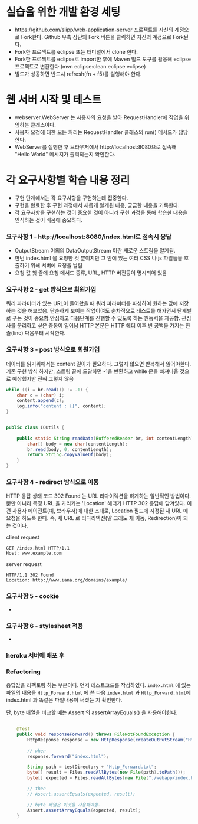 # 실습을 위한 개발 환경 세팅
* https://github.com/slipp/web-application-server 프로젝트를 자신의 계정으로 Fork한다. Github 우측 상단의 Fork 버튼을 클릭하면 자신의 계정으로 Fork된다.
* Fork한 프로젝트를 eclipse 또는 터미널에서 clone 한다.
* Fork한 프로젝트를 eclipse로 import한 후에 Maven 빌드 도구를 활용해 eclipse 프로젝트로 변환한다.(mvn eclipse:clean eclipse:eclipse)
* 빌드가 성공하면 반드시 refresh(fn + f5)를 실행해야 한다.

# 웹 서버 시작 및 테스트
* webserver.WebServer 는 사용자의 요청을 받아 RequestHandler에 작업을 위임하는 클래스이다.
* 사용자 요청에 대한 모든 처리는 RequestHandler 클래스의 run() 메서드가 담당한다.
* WebServer를 실행한 후 브라우저에서 http://localhost:8080으로 접속해 "Hello World" 메시지가 출력되는지 확인한다.

# 각 요구사항별 학습 내용 정리
* 구현 단계에서는 각 요구사항을 구현하는데 집중한다. 
* 구현을 완료한 후 구현 과정에서 새롭게 알게된 내용, 궁금한 내용을 기록한다.
* 각 요구사항을 구현하는 것이 중요한 것이 아니라 구현 과정을 통해 학습한 내용을 인식하는 것이 배움에 중요하다. 

### 요구사항 1 - http://localhost:8080/index.html로 접속시 응답
* OutputStream 이외의 DataOutputStream 이란 새로운 스트림을 알게됨.
* 한번 index.html 을 요청한 것 뿐이지만 그 안에 있는 여러 CSS 나 js 파일들을 호출하기 위해 서버에 요청을 날림
* 요청 값 첫 줄에 요청 메서드 종류, URL, HTTP 버전등이 명시되어 있음

### 요구사항 2 - get 방식으로 회원가입
쿼리 파라미터가 있는 URL이 들어왔을 때 쿼리 파라미터를 파싱하여 원하는 값에 저장하는 것을 해보았음. 
단순하게 보이는 작업이여도 순차적으로 테스트를 해가면서 단계별로 푸는 것이 중요함.안심하고 다음단계를 진행할 수 있도록 하는 원동력을 제공함.
관심사를 분리하고 싶은 충동이 일어남
HTTP 본문은 HTTP 헤더 이후 빈 공백을 가지는 한 줄(line) 다음부터 시작한다.




### 요구사항 3 - post 방식으로 회원가입
데이터를 읽기위해서는 content 길이가 필요하다. 그렇지 않으면 반복해서 읽어야한다.
기존 구현 방식 하지만, 스트림 끝에 도달하면 -1을 반환하고 while 문을 빠져나올 것으로 예상했지만 전혀 그렇지 않음
```java
while ((i = br.read()) != -1) {
    char c = (char) i;
    content.append(c);
    log.info("content : {}", content);
}
```

```java

public class IOUtils {
    
    public static String readData(BufferedReader br, int contentLength) throws IOException {
        char[] body = new char[contentLength];
        br.read(body, 0, contentLength);
        return String.copyValueOf(body);
    }
}

```

### 요구사항 4 - redirect 방식으로 이동
HTTP 응답 상태 코드 302 Found 는 URL 리다이렉션을 하게하는 일반적인 방법이다.
뿐만 아니라 특정 URL 을 가리키는 'Location' 헤더가 HTTP 302 응답에 담겨있다.  이건 사용자 에이전트(예, 브라우저)에 대한 초대로, Location 필드에 
지정된 새 URL 에 요청을 하도록 한다. 즉, 새 URL 로 리다리엑션(말 그래도 재 이동, Redirection)이 되는 것이다.

client request
```text
GET /index.html HTTP/1.1
Host: www.example.com
```

server request
```text
HTTP/1.1 302 Found
Location: http://www.iana.org/domains/example/
```

### 요구사항 5 - cookie
* 

### 요구사항 6 - stylesheet 적용
* 

### heroku 서버에 배포 후




### Refactoring

응답값을 리팩토링 하는 부분이다.
먼저 테스트코드를 작성하였다.
`index.html` 에 있는 파일의 내용을 `Http_Forward.html` 에 쓴 다음
`index.html` 과 `Http_Forward.html`에 index.html 과 똑같은 파일내용이 써졌는 지 확인한다.

단, byte 배열을 비교할 때는 Assert 의 assertArrayEquals() 을 사용해야한다. 

```java

    @Test
    public void responseForward() throws FileNotFoundException {
        HttpResponse response = new HttpResponse(createOutPutStream("Http_Forward.html"));
        
        // when
        response.forward("index.html");

        String path = testDirectory + "Http_Forward.txt";
        byte[] result = Files.readAllBytes(new File(path).toPath());
        byte[] expected = Files.readAllBytes(new File("./webapp/index.html").toPath());

        // then
        // Assert.assertEquals(expected, result);

        // byte 배열은 이것을 사용해야함.
        Assert.assertArrayEquals(expected, result);     
    }

```
